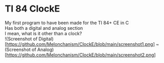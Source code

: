 # TI 84 ClockE

My first program to have been made for the TI 84+ CE in C <br>
Has both a digital and analog section <br>
I mean, what is it other than a clock? <br>
!(Screenshot of Digital)[https://github.com/Melonchanism/ClockE/blob/main/screenshot1.png]
~(Screenshot of Analog)[https://github.com/Melonchanism/ClockE/blob/main/screenshot2.png]
